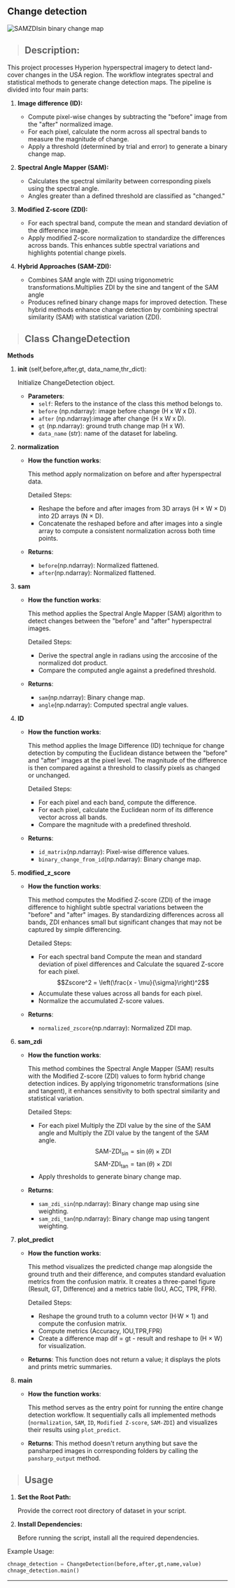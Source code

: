 ## Change detection

![SAMZDIsin binary change map](USA.png) 

>## **Description:**

This project processes Hyperion hyperspectral imagery to detect land-cover changes in the USA region. The workflow integrates spectral and statistical methods to generate change detection maps. The pipeline is divided into four main parts:

1. **Image difference (ID):**

    - Compute pixel-wise changes by subtracting the "before" image from the "after" normalized image.
    - For each pixel, calculate the norm across all spectral bands to measure the magnitude of change.
    - Apply a threshold (determined by trial and error) to generate a binary change map. 

2. **Spectral Angle Mapper (SAM):**

    - Calculates the spectral similarity between corresponding pixels using the spectral angle.
    - Angles greater than a defined threshold are classified as "changed."

3. **Modified Z-score (ZDI):**

    - For each spectral band, compute the mean and standard deviation of the difference image.
    - Apply modified Z-score normalization to standardize the differences across bands. This enhances subtle spectral variations and highlights potential change pixels.

4. **Hybrid Approaches (SAM-ZDI):**

    - Combines SAM angle with ZDI using trigonometric transformations.Multiplies ZDI by the sine and tangent of the SAM angle
    - Produces refined binary change maps for improved detection. These hybrid methods enhance change detection by combining spectral similarity (SAM) with statistical variation (ZDI).


> ## **Class ChangeDetection**

**Methods**

1. **__init__** 
    (self,before,after,gt, data_name,thr_dict):

    Initialize ChangeDetection object.

    - **Parameters**:
        - `self`: Refers to the instance of the class this method belongs to.
        - `before` (np.ndarray): image before change (H x W x D).
        - `after` (np.ndarray):image after change (H x W x D).
        - `gt` (np.ndarray): ground truth change map (H x W).
        - `data_name` (str): name of the dataset for labeling.


2. **normalization**

    - **How the function works**:

        This method apply normalization on before and after hyperspectral data.

        Detailed Steps:

        - Reshape the before and after images from 3D arrays (H × W × D) into 2D arrays (N × D).
        - Concatenate the reshaped before and after images into a single array to compute a consistent normalization across both time points.

    - **Returns**: 
        - `before`(np.ndarray): Normalized flattened.
        - `after`(np.ndarray): Normalized flattened.


3. **sam**

    - **How the function works**:

        This method applies the Spectral Angle Mapper (SAM) algorithm to detect changes between the "before" and "after" hyperspectral images.

        Detailed Steps:

        - Derive the spectral angle in radians using the arccosine of the normalized dot product.
        - Compare the computed angle against a predefined threshold.

    - **Returns**: 
        - `sam`(np.ndarray): Binary change map.
        - `angle`(np.ndarray): Computed spectral angle values.


4. **ID**

    - **How the function works**:

        This method applies the Image Difference (ID) technique for change detection by computing the Euclidean distance between the "before" and "after" images at the pixel level. The magnitude of the difference is then compared against a threshold to classify pixels as changed or unchanged.

        Detailed Steps:

        - For each pixel and each band, compute the difference.
        - For each pixel, calculate the Euclidean norm of its difference vector across all bands.
        - Compare the magnitude with a predefined threshold.

    - **Returns**: 
        - `id_matrix`(np.ndarray): Pixel-wise difference values.
        - `binary_change_from_id`(np.ndarray): Binary change map.


5. **modified_z_score**

    - **How the function works**:

        This method computes the Modified Z-score (ZDI) of the image difference to highlight subtle spectral variations between the "before" and "after" images. By standardizing differences across all bands, ZDI enhances small but significant changes that may not be captured by simple differencing.

        Detailed Steps:

        - For each spectral band Compute the mean and standard deviation of pixel differences and Calculate the squared Z-score for each pixel.
        $$Zscore^2 = \left(\frac{x - \mu}{\sigma}\right)^2$$
        - Accumulate these values across all bands for each pixel.
        - Normalize the accumulated Z-score values.

    - **Returns**: 
        - `normalized_zscore`(np.ndarray): Normalized ZDI map.


6. **sam_zdi**

    - **How the function works**:

        This method combines the Spectral Angle Mapper (SAM) results with the Modified Z-score (ZDI) values to form hybrid change detection indices. By applying trigonometric transformations (sine and tangent), it enhances sensitivity to both spectral similarity and statistical variation.

        Detailed Steps:

        - For each pixel Multiply the ZDI value by the sine of the SAM angle and Multiply the ZDI value by the tangent of the SAM angle.
        $$\text{SAM-ZDI}_{\sin} = \sin(\theta) \times \text{ZDI}$$
        $$\text{SAM-ZDI}_{\tan} = \tan(\theta) \times \text{ZDI}$$
        - Apply thresholds to generate binary change map.

    - **Returns**: 
        - `sam_zdi_sin`(np.ndarray): Binary change map using sine weighting.
        - `sam_zdi_tan`(np.ndarray): Binary change map using tangent weighting.

7. **plot_predict**

    - **How the function works**:

        This method visualizes the predicted change map alongside the ground truth and their difference, and computes standard evaluation metrics from the confusion matrix. It creates a three-panel figure (Result, GT, Difference) and a metrics table (IoU, ACC, TPR, FPR).

        Detailed Steps:

        - Reshape the ground truth to a column vector (H·W × 1) and compute the confusion matrix.
        - Compute metrics (Accuracy, IOU,TPR,FPR)
        - Create a difference map dif = gt - result and reshape to (H × W) for visualization.

    - **Returns**: 
        This function does not return a value; it displays the plots and prints metric summaries.

8. **main**

    - **How the function works**:

        This method serves as the entry point for running the entire change detection workflow. It sequentially calls all implemented methods (`normalization`, `SAM`, `ID`, `Modified Z-score`, `SAM-ZDI`) and visualizes their results using `plot_predict`.

    - **Returns**: This method doesn't return anything but save the pansharped images in corresponding folders by calling the `pansharp_output` method.


> ## **Usage**  

1. **Set the Root Path:**

    Provide the correct root directory of dataset in your script.

2. **Install Dependencies:**

    Before running the script, install all the required dependencies.

Example Usage:
````python
chnage_detection = ChangeDetection(before,after,gt,name,value)
chnage_detection.main()
````  
---